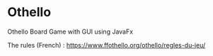 # Othello
Othello Board Game with GUI using JavaFx



The rules (French) :
https://www.ffothello.org/othello/regles-du-jeu/
